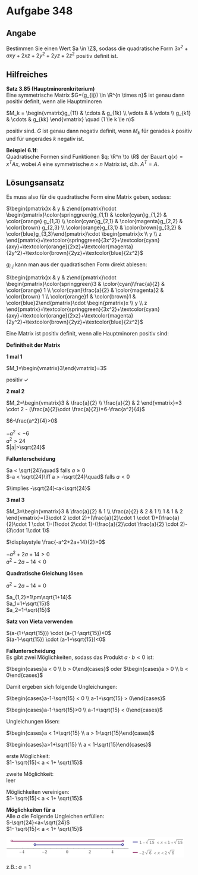 # Aufgabe 348
## Angabe

Bestimmen Sie einen Wert $a \in \Z$, sodass die quadratische Form $3x^2+axy+2xz+2y^2+2yz+2z^2$ positiv definit ist.

## Hilfreiches

**Satz 3.85 (Hauptminorenkriterium)** \
Eine symmetrische Matrix $G=(g_{ij}) \in \R^{n \times n}$ ist genau dann positiv definit, wenn alle Hauptminoren 

$M_k = \begin{vmatrix}g_{11} & \cdots & g_{1k} \\ \vdots & & \vdots \\ g_{k1} & \cdots & g_{kk} \end{vmatrix} \quad (1 \le k \le n)$

positiv sind. $G$ ist genau dann negativ definit, wenn $M_k$ für gerades $k$ positiv und für ungerades $k$ negativ ist.

**Beispiel 6.1f**: \
Quadratische Formen sind Funktionen $q: \R^n \to \R$ der Bauart $q(x)= x^T A x$, wobei $A$ eine symmetrische $n \times n$ Matrix ist, d.h. $A^T=A$. 

## Lösungsansatz

Es muss also für die quadratische Form eine Matrix geben, sodass:

$\begin{pmatrix}x & y & z\end{pmatrix}\cdot \begin{pmatrix}\color{springgreen}g_{1,1} & \color{cyan}g_{1,2} & \color{orange} g_{1,3} \\ \color{cyan}g_{2,1} & \color{magenta}g_{2,2} & \color{brown} g_{2,3} \\ \color{orange}g_{3,1} & \color{brown}g_{3,2} & \color{blue}g_{3,3}\end{pmatrix}\cdot \begin{pmatrix}x \\ y \\ z \end{pmatrix}=\textcolor{springgreen}{3x^2}+\textcolor{cyan}{axy}+\textcolor{orange}{2xz}+\textcolor{magenta}{2y^2}+\textcolor{brown}{2yz}+\textcolor{blue}{2z^2}$

$g_{i,j}$ kann man aus der quadratischen Form direkt ablesen:

$\begin{pmatrix}x & y & z\end{pmatrix}\cdot \begin{pmatrix}\color{springgreen}3 & \color{cyan}\frac{a}{2} & \color{orange} 1 \\ \color{cyan}\frac{a}{2} & \color{magenta}2 & \color{brown} 1 \\ \color{orange}1 & \color{brown}1 & \color{blue}2\end{pmatrix}\cdot \begin{pmatrix}x \\ y \\ z \end{pmatrix}=\textcolor{springgreen}{3x^2}+\textcolor{cyan}{axy}+\textcolor{orange}{2xz}+\textcolor{magenta}{2y^2}+\textcolor{brown}{2yz}+\textcolor{blue}{2z^2}$

Eine Matrix ist positiv definit, wenn alle Hauptminoren positiv sind:

**Definitheit der Matrix**

**1 mal 1**

$M_1=\begin{vmatrix}3\end{vmatrix}=3$

positiv $\checkmark$

**2 mal 2**

$M_2=\begin{vmatrix}3 & \frac{a}{2} \\ \frac{a}{2} & 2 \end{vmatrix}=3 \cdot 2 - (\frac{a}{2}\cdot \frac{a}{2})=6-\frac{a^2}{4}$

$6-\frac{a^2}{4}>0$ 

$-a^2<-6$ \
$a^2>24$ \
$|a|>\sqrt{24}$ 

**Fallunterscheidung**

$a < \sqrt{24}\quad$ falls $a \ge 0$ \
$-a < \sqrt{24}\iff a > -\sqrt{24}\quad$ falls $a < 0$ 

$\implies -\sqrt{24}<a<\sqrt{24}$

**3 mal 3**

$M_3=\begin{vmatrix}3 & \frac{a}{2} & 1 \\ \frac{a}{2} & 2 & 1 \\ 1 & 1 & 2 \end{vmatrix}=(3\cdot 2 \cdot 2)+(\frac{a}{2}\cdot 1 \cdot 1)+(\frac{a}{2}\cdot 1 \cdot 1)-(1\cdot 2\cdot 1)-(\frac{a}{2}\cdot \frac{a}{2} \cdot 2)-(3\cdot 1\cdot 1)$

$\displaystyle \frac{-a^2+2a+14}{2}>0$

$\displaystyle -a^2+2a+14>0$ \
$\displaystyle a^2-2a-14<0$

**Quadratische Gleichung lösen**

$a^2-2a-14=0$

$a_{1,2}=1\pm\sqrt{1+14}$ \
$a_1=1+\sqrt{15}$ \
$a_2=1-\sqrt{15}$

**Satz von Vieta verwenden**

$(a-(1+\sqrt{15})) \cdot (a-(1-\sqrt{15})<0$ \
$(a-1-\sqrt{15}) \cdot (a-1+\sqrt{15})<0$

**Fallunterscheidung**\
Es gibt zwei Möglichkeiten, sodass das Produkt $a\cdot b < 0$ ist:

$\begin{cases}a < 0 \\ b > 0\end{cases}$ oder $\begin{cases}a > 0 \\ b < 0\end{cases}$

Damit ergeben sich folgende Ungleichungen:

$\begin{cases}a-1-\sqrt{15} < 0 \\ a-1+\sqrt{15} > 0\end{cases}$

$\begin{cases}a-1-\sqrt{15}>0 \\ a-1+\sqrt{15} < 0\end{cases}$

Ungleichungen lösen:

$\begin{cases}a < 1+\sqrt{15} \\ a > 1-\sqrt{15}\end{cases}$

$\begin{cases}a>1+\sqrt{15} \\ a < 1-\sqrt{15}\end{cases}$

erste Möglichkeit: \
$1- \sqrt{15}< a < 1+ \sqrt{15}$

zweite Möglichkeit: \
leer

Möglichkeiten vereinigen: \
$1- \sqrt{15}< a < 1+ \sqrt{15}$

**Möglichkeiten für a**\
Alle $a$ die Folgende Ungleichen erfüllen: \
$-\sqrt{24}<a<\sqrt{24}$ \
$1- \sqrt{15}< a < 1+ \sqrt{15}$

![67f3d1298f5bd0a3a01d3d9ab119bb2c.png](./media/67f3d1298f5bd0a3a01d3d9ab119bb2c.png)

z.B.: $a=1$